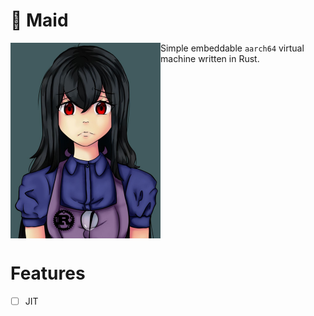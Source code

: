 # 🦀 Maid

<img src="assets/img/logo.png" align="left"></img>
Simple embeddable `aarch64` virtual machine written in Rust.

<br clear="left"/>

# Features

- [ ] JIT
